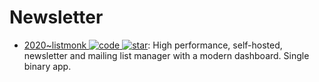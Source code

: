# Newsletter

- [2020~listmonk ![code](https://ng-tech.icu/assets/code.svg) ![star](https://img.shields.io/github/stars/knadh/listmonk)](https://github.com/knadh/listmonk): High performance, self-hosted, newsletter and mailing list manager with a modern dashboard. Single binary app.
